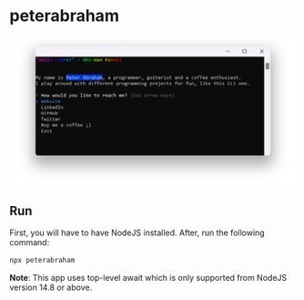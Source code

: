 # peterabraham
![screenshot](screenshot.png)

## Run
First, you will have to have NodeJS installed. After, run the following command:
```bash
npx peterabraham
```
**Note**: This app uses top-level await which is only supported from NodeJS version 14.8 or above.
